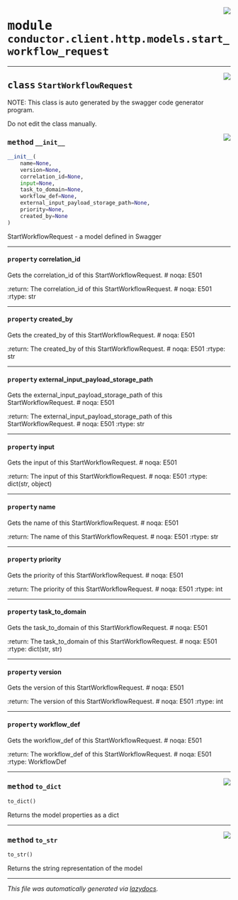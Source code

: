 <!-- markdownlint-disable -->

<a href="../src/conductor/client/http/models/start_workflow_request.py#L0"><img align="right" style="float:right;" src="https://img.shields.io/badge/-source-cccccc?style=flat-square"></a>

# <kbd>module</kbd> `conductor.client.http.models.start_workflow_request`






---

<a href="../src/conductor/client/http/models/start_workflow_request.py#L6"><img align="right" style="float:right;" src="https://img.shields.io/badge/-source-cccccc?style=flat-square"></a>

## <kbd>class</kbd> `StartWorkflowRequest`
NOTE: This class is auto generated by the swagger code generator program. 

Do not edit the class manually. 

<a href="../src/conductor/client/http/models/start_workflow_request.py#L42"><img align="right" style="float:right;" src="https://img.shields.io/badge/-source-cccccc?style=flat-square"></a>

### <kbd>method</kbd> `__init__`

```python
__init__(
    name=None,
    version=None,
    correlation_id=None,
    input=None,
    task_to_domain=None,
    workflow_def=None,
    external_input_payload_storage_path=None,
    priority=None,
    created_by=None
)
```

StartWorkflowRequest - a model defined in Swagger 


---

#### <kbd>property</kbd> correlation_id

Gets the correlation_id of this StartWorkflowRequest.  # noqa: E501 



:return: The correlation_id of this StartWorkflowRequest.  # noqa: E501 :rtype: str 

---

#### <kbd>property</kbd> created_by

Gets the created_by of this StartWorkflowRequest.  # noqa: E501 



:return: The created_by of this StartWorkflowRequest.  # noqa: E501 :rtype: str 

---

#### <kbd>property</kbd> external_input_payload_storage_path

Gets the external_input_payload_storage_path of this StartWorkflowRequest.  # noqa: E501 



:return: The external_input_payload_storage_path of this StartWorkflowRequest.  # noqa: E501 :rtype: str 

---

#### <kbd>property</kbd> input

Gets the input of this StartWorkflowRequest.  # noqa: E501 



:return: The input of this StartWorkflowRequest.  # noqa: E501 :rtype: dict(str, object) 

---

#### <kbd>property</kbd> name

Gets the name of this StartWorkflowRequest.  # noqa: E501 



:return: The name of this StartWorkflowRequest.  # noqa: E501 :rtype: str 

---

#### <kbd>property</kbd> priority

Gets the priority of this StartWorkflowRequest.  # noqa: E501 



:return: The priority of this StartWorkflowRequest.  # noqa: E501 :rtype: int 

---

#### <kbd>property</kbd> task_to_domain

Gets the task_to_domain of this StartWorkflowRequest.  # noqa: E501 



:return: The task_to_domain of this StartWorkflowRequest.  # noqa: E501 :rtype: dict(str, str) 

---

#### <kbd>property</kbd> version

Gets the version of this StartWorkflowRequest.  # noqa: E501 



:return: The version of this StartWorkflowRequest.  # noqa: E501 :rtype: int 

---

#### <kbd>property</kbd> workflow_def

Gets the workflow_def of this StartWorkflowRequest.  # noqa: E501 



:return: The workflow_def of this StartWorkflowRequest.  # noqa: E501 :rtype: WorkflowDef 



---

<a href="../src/conductor/client/http/models/start_workflow_request.py#L263"><img align="right" style="float:right;" src="https://img.shields.io/badge/-source-cccccc?style=flat-square"></a>

### <kbd>method</kbd> `to_dict`

```python
to_dict()
```

Returns the model properties as a dict 

---

<a href="../src/conductor/client/http/models/start_workflow_request.py#L290"><img align="right" style="float:right;" src="https://img.shields.io/badge/-source-cccccc?style=flat-square"></a>

### <kbd>method</kbd> `to_str`

```python
to_str()
```

Returns the string representation of the model 




---

_This file was automatically generated via [lazydocs](https://github.com/ml-tooling/lazydocs)._
